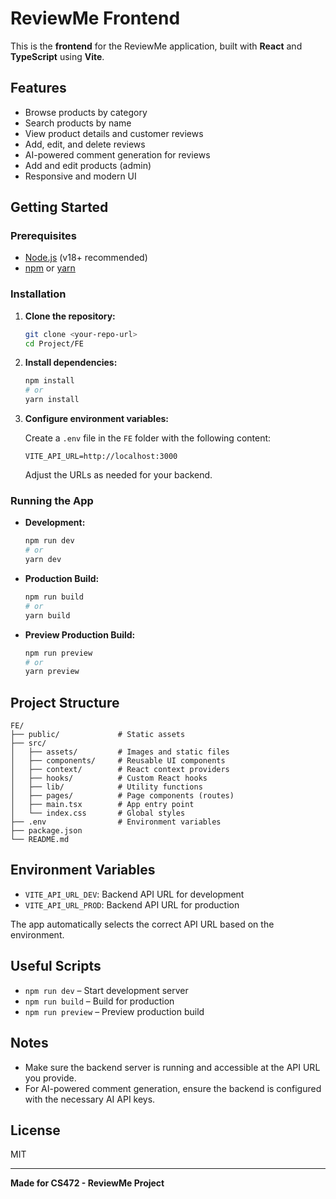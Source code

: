 # ReviewMe Frontend

This is the **frontend** for the ReviewMe application, built with **React** and **TypeScript** using **Vite**.

## Features

- Browse products by category
- Search products by name
- View product details and customer reviews
- Add, edit, and delete reviews
- AI-powered comment generation for reviews
- Add and edit products (admin)
- Responsive and modern UI

## Getting Started

### Prerequisites

- [Node.js](https://nodejs.org/) (v18+ recommended)
- [npm](https://www.npmjs.com/) or [yarn](https://yarnpkg.com/)

### Installation

1. **Clone the repository:**

   ```bash
   git clone <your-repo-url>
   cd Project/FE
   ```

2. **Install dependencies:**

   ```bash
   npm install
   # or
   yarn install
   ```

3. **Configure environment variables:**

   Create a `.env` file in the `FE` folder with the following content:

   ```
   VITE_API_URL=http://localhost:3000
   ```

   Adjust the URLs as needed for your backend.

### Running the App

- **Development:**

  ```bash
  npm run dev
  # or
  yarn dev
  ```

- **Production Build:**

  ```bash
  npm run build
  # or
  yarn build
  ```

- **Preview Production Build:**
  ```bash
  npm run preview
  # or
  yarn preview
  ```

## Project Structure

```
FE/
├── public/             # Static assets
├── src/
│   ├── assets/         # Images and static files
│   ├── components/     # Reusable UI components
│   ├── context/        # React context providers
│   ├── hooks/          # Custom React hooks
│   ├── lib/            # Utility functions
│   ├── pages/          # Page components (routes)
│   ├── main.tsx        # App entry point
│   └── index.css       # Global styles
├── .env                # Environment variables
├── package.json
└── README.md
```

## Environment Variables

- `VITE_API_URL_DEV`: Backend API URL for development
- `VITE_API_URL_PROD`: Backend API URL for production

The app automatically selects the correct API URL based on the environment.

## Useful Scripts

- `npm run dev` – Start development server
- `npm run build` – Build for production
- `npm run preview` – Preview production build

## Notes

- Make sure the backend server is running and accessible at the API URL you provide.
- For AI-powered comment generation, ensure the backend is configured with the necessary AI API keys.

## License

MIT

---

**Made for CS472 - ReviewMe Project**

